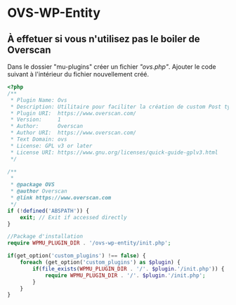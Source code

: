 # OVS-WP-Entity

## À effetuer si vous n'utilisez pas le boiler de Overscan

Dans le dossier "mu-plugins" créer un fichier _"ovs.php"_. Ajouter le code suivant à l'intérieur du fichier nouvellement créé.

```php
<?php
/**
 * Plugin Name: Ovs
 * Description: Utilitaire pour faciliter la création de custom Post type, Taxonomies et Metabox dans Wordpress
 * Plugin URI:  https://www.overscan.com/
 * Version:     1
 * Author:      Overscan
 * Author URI:  https://www.overscan.com/
 * Text Domain: ovs
 * License: GPL v3 or later
 * License URI: https://www.gnu.org/licenses/quick-guide-gplv3.html
 */

/**
 *
 * @package OVS
 * @author Overscan
 * @link https://www.overscan.com
 */
if (!defined('ABSPATH')) {
    exit; // Exit if accessed directly
}

//Package d'installation
require WPMU_PLUGIN_DIR . '/ovs-wp-entity/init.php';

if(get_option('custom_plugins') !== false) {
    foreach (get_option('custom_plugins') as $plugin) {
        if(file_exists(WPMU_PLUGIN_DIR . '/'. $plugin.'/init.php')) {
            require WPMU_PLUGIN_DIR . '/'. $plugin.'/init.php';
        }
    }
}
```
